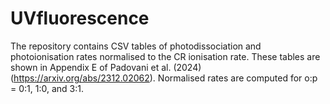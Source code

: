 # UVfluorescence

The repository contains CSV tables of photodissociation and photoionisation rates normalised to the CR ionisation rate. 
These tables are shown in Appendix E of Padovani et al. (2024) (https://arxiv.org/abs/2312.02062). 
Normalised rates are computed for o:p = 0:1, 1:0, and 3:1.
